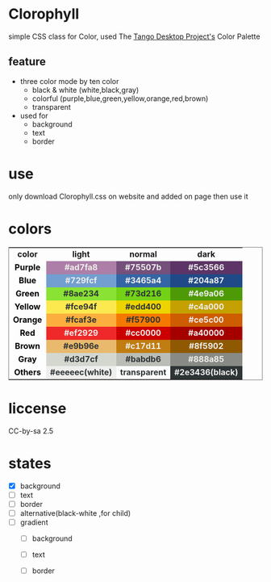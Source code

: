 # Clorophyll

simple CSS class for Color, used The [Tango Desktop Project's](http://tango-project.org) Color Palette

## feature

- three color mode by ten color
  - black & white (white,black,gray)
  - colorful (purple,blue,green,yellow,orange,red,brown)
  - transparent
- used for
  - background
  - text
  - border

# use

only download Clorophyll.css on website and added on page then use it


# colors

<table style="border:1px solid gray; width:100%;text-align:center;font-weight:bold;">
<tr>
<td>color</td>
<td>light</td>
<td>normal</td>
<td>dark</td>
</tr>
<tr>
<td style="color:black;">Purple</td>
<td style="background:#ad7fa8;color:#eeeeec;">#ad7fa8</td>
<td style="background:#75507b;color:#eeeeec;">#75507b</td>
<td style="background:#5c3566;color:#eeeeec;">#5c3566</td>
</tr>
<tr>
<td style="color:black;font-weight:bold;">Blue</td>
<td style="background:#729fcf;color:#eeeeec;">#729fcf</td>
<td style="background:#3465a4;color:#eeeeec;">#3465a4</td>
<td style="background:#204a87;color:#eeeeec;">#204a87</td>
</tr>
<tr>
<td style="color:black;font-weight:bold;">Green</td>
<td style="background:#8ae234;color:#2e3436;">#8ae234</td>
<td style="background:#73d216;color:#2e3436;">#73d216</td>
<td style="background:#4e9a06;color:#eeeeec;">#4e9a06</td>
</tr>
<tr>
<td style="color:black;font-weight:bold;">Yellow</td>
<td style="background:#fce94f;color:#2e3436;">#fce94f</td>
<td style="background:#edd400;color:#2e3436;">#edd400</td>
<td style="background:#c4a000;color:#eeeeec;">#c4a000</td>
</tr>
<tr>
<td style="color:black;font-weight:bold;">Orange</td>
<td style="background:#fcaf3e;color:#2e3436;">#fcaf3e</td>
<td style="background:#f57900;color:#2e3436;">#f57900</td>
<td style="background:#ce5c00;color:#eeeeec;">#ce5c00</td>
</tr>
<tr>
<td style="color:black;font-weight:bold;">Red</td>
<td style="background:#ef2929;color:#eeeeec;">#ef2929</td>
<td style="background:#cc0000;color:#eeeeec;">#cc0000</td>
<td style="background:#a40000;color:#eeeeec;">#a40000</td>
</tr>
<tr>
<td style="color:black;font-weight:bold;">Brown</td>
<td style="background:#e9b96e;color:#2e3436;">#e9b96e</td>
<td style="background:#c17d11;color:#eeeeec;">#c17d11</td>
<td style="background:#8f5902;color:#eeeeec;">#8f5902</td>
</tr>
<tr>
<td style="color:black;font-weight:bold;">Gray</td>
<td style="background:#d3d7cf;color:#2e3436;">#d3d7cf</td>
<td style="background:#babdb6;color:#2e3436;">#babdb6</td>
<td style="background:#888a85;color:#eeeeec;">#888a85</td>
</tr>
<tr>
<td style="color:black;font-weight:bold;">Others</td>
<td style="background:#eeeeec;color:#2e3436;">#eeeeec(white)</td>
<td style="background:transparent; color:#2e3436;">transparent</td>
<td style="background:#2e3436;color:#eeeeec;">#2e3436(black)</td>
</tr>
</table>

# liccense 

CC-by-sa 2.5


# states
- [x] background
- [ ] text
- [ ] border
- [ ] alternative(black-white ,for child)
- [ ] gradient
  - [ ] background
  - [ ] text
  - [ ] border

